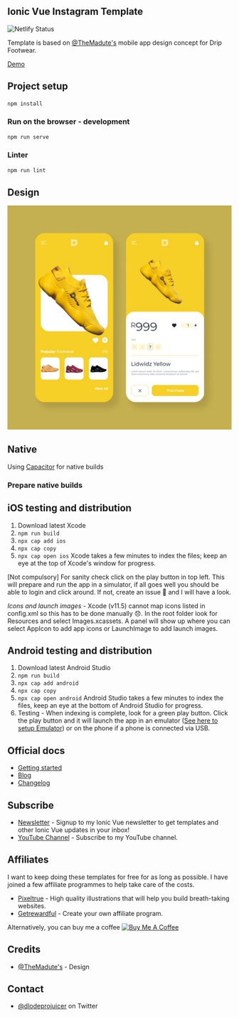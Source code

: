 ## Ionic Vue Instagram Template

![Netlify Status](https://api.netlify.com/api/v1/badges/fc2b8d51-2242-440c-8f6c-f283e77154c4/deploy-status)

Template is based on [@TheMadute's](https://twitter.com/TheMadute/status/1357581896868364289) mobile app design concept for Drip Footwear.

[Demo](https://ionic-vue-mobile-template-07.netlify.app)

## Project setup
```
npm install
```

### Run on the browser - development
```
npm run serve
```

### Linter
```
npm run lint
```

## Design
![Screenshot|316x500, 75%](/design.jpg "Screenshot")

## Native

Using [Capacitor](https://capacitorjs.com/docs/getting-started) for native builds

### Prepare native builds

## iOS testing and distribution
1. Download latest Xcode
2. `npm run build`
3. `npx cap add ios`
3. `npx cap copy`
4. `npx cap open ios` Xcode takes a few minutes to index the files; keep an eye at the top of Xcode's window for progress.

[Not compulsory] For sanity check click on the play button in top left. This will prepare and run the app in a simulator, if all goes well you should be able to login and click around. If not, create an issue 🤷 and I will have a look.

*Icons and launch images* - Xcode (v11.5) cannot map icons listed in config.xml so this has to be done manually 😞. In the root folder look for Resources and select Images.xcassets. A panel will show up where you can select AppIcon to add app icons or LaunchImage to add launch images.

## Android testing and distribution
1. Download latest Android Studio
2. `npm run build`
3. `npx cap add android`
3. `npx cap copy`
4. `npx cap open android` Android Studio takes a few minutes to index the files, keep an eye at the bottom of Android Studio for progress.
5. Testing - When indexing is complete, look for a green play button. Click the play button and it will launch the app in an emulator ([See here to setup Emulator](https://developer.android.com/studio/run/managing-avds)) or on the phone if a phone is connected via USB.

## Official docs
- [Getting started](https://ionicframework.com/vue)
- [Blog](https://ionicframework.com/blog/announcing-ionic-vue/)
- [Changelog](https://github.com/ionic-team/ionic-framework/blob/master/CHANGELOG.md)

## Subscribe
- [Newsletter](https://mailchi.mp/b9133e120ccf/sqan8ggx22) - Signup to my Ionic Vue newsletter to get templates and other Ionic Vue updates in your inbox!
- [YouTube Channel](https://www.youtube.com/channel/UC5jZ6srZuLwt3O3ZtuM1Dsg) - Subscribe to my YouTube channel.

## Affiliates
I want to keep doing these templates for free for as long as possible. I have joined a few affiliate programmes to help take care of the costs. 
- [Pixeltrue](https://www.pixeltrue.com/?via=simo) - High quality illustrations that will help you build breath-taking websites.
- [Getrewardful](https://www.getrewardful.com/?via=simo) - Create your own affiliate program.

Alternatively, you can buy me a coffee <a href="https://www.buymeacoffee.com/simomafuxwana" target="_blank"><img src="https://cdn.buymeacoffee.com/buttons/v2/default-yellow.png" alt="Buy Me A Coffee" width="120px" height="30px" style="height: 30px !important;width: 120px !important;" ></a>

## Credits
- [@TheMadute's](https://twitter.com/TheMadute/status/1357581896868364289) - Design

## Contact
- [@dlodeprojuicer](https://twitter.com/dlodeprojuicer) on Twitter
